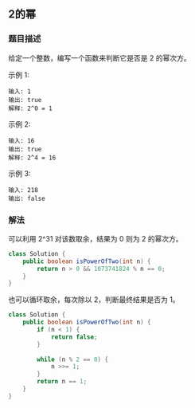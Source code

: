 ## 2的幂
### 题目描述

给定一个整数，编写一个函数来判断它是否是 2 的幂次方。

示例 1:
```
输入: 1
输出: true
解释: 2^0 = 1
```

示例 2:
```
输入: 16
输出: true
解释: 2^4 = 16
```

示例 3:
```
输入: 218
输出: false
```

### 解法
可以利用 2^31 对该数取余，结果为 0 则为 2 的幂次方。
```java
class Solution {
    public boolean isPowerOfTwo(int n) {
        return n > 0 && 1073741824 % n == 0;
    }
}
```

也可以循环取余，每次除以 2，判断最终结果是否为 1。
```java
class Solution {
    public boolean isPowerOfTwo(int n) {
        if (n < 1) {
            return false;
        }
        
        while (n % 2 == 0) {
            n >>= 1;
        }
        return n == 1;
    }
}
```